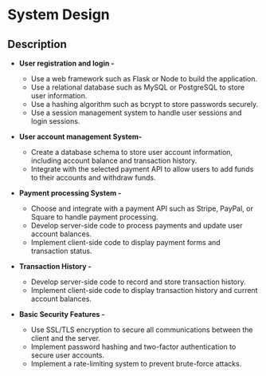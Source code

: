 # System Design

## Description

- **User registration and login -**
  - Use a web framework such as Flask or Node to build the application.
  - Use a relational database such as MySQL or PostgreSQL to store user information.
  - Use a hashing algorithm such as bcrypt to store passwords securely.
  - Use a session management system to handle user sessions and login sessions.

- **User account management System-**
  - Create a database schema to store user account information, including account balance and transaction history.
  - Integrate with the selected payment API to allow users to add funds to their accounts and withdraw funds.

- **Payment processing System -**
  - Choose and integrate with a payment API such as Stripe, PayPal, or Square to handle payment processing.
  - Develop server-side code to process payments and update user account balances.
  - Implement client-side code to display payment forms and transaction status.

- **Transaction History -**
  - Develop server-side code to record and store transaction history.
  - Implement client-side code to display transaction history and current account balances.

- **Basic Security Features -**
  - Use SSL/TLS encryption to secure all communications between the client and the server.
  - Implement password hashing and two-factor authentication to secure user accounts.
  - Implement a rate-limiting system to prevent brute-force attacks.
